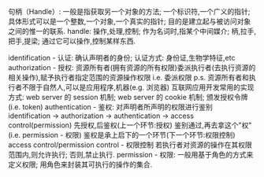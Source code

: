 句柄（Handle）:
    一般是指获取另一个对象的方法;
    一个标识符,一个广义的指针;
    具体形式可以是一个整数,一个对象,一个真实的指针;
    目的是建立起与被访问对象之间的惟一的联系.
handle:
    操作,处理,控制;
    作为名词时,指某个中间媒介;
    柄,拉手,把手,提梁;
    通过它可以操作,控制某样东西.

identification - 认证:
    确认声明者的身份;
    认证方式:
        身份证,生物学特征,etc
authorization - 授权:
    资源所有者(拥有资源的所有权限)委派执行者(去执行资源的相关操作),赋予执行者指定范围的资源操作权限
    i.e. 委派权限
    p.s. 资源所有者和执行者不限于自然人,可以是应用程序,机器(e.g. 浏览器)
    互联网应用开发常用的实现方式:
        web server 的 session 机制;
        web server 的 cookie 机制;
        颁发授权令牌(i.e. token)
authentication - 鉴权:
    对声明者所声明的权限进行鉴别
    identification -> authorization -> authentication -> access control(permission)
    先授权,后鉴权(上一个环节:授权)
    鉴别通过,再去拿这个"权"(i.e. permission - 权限)
    鉴权是承上启下的一个环节(下一个环节:权限控制)
access control/permission control - 权限控制
    若执行者对资源的操作在其权限范围内,则允许执行;
    否则,禁止执行.
permission - 权限:
    一般用基于角色的方式来定义权限;
    用角色来封装其可执行的操作的集合.



